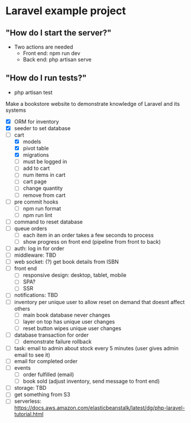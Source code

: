 # Laravel example project

## "How do I start the server?"
- Two actions are needed
  - Front end: npm run dev
  - Back end: php artisan serve

## "How do I run tests?"
- php artisan test

Make a bookstore website to demonstrate knowledge of Laravel and its systems

- [x] ORM for inventory
- [x] seeder to set database
- [ ] cart
  - [x] models
  - [x] pivot table
  - [x] migrations
  - [ ] must be logged in
  - [ ] add to cart
  - [ ] num items in cart
  - [ ] cart page
  - [ ] change quantity
  - [ ] remove from cart
- [ ] pre commit hooks
  - [ ] npm run format
  - [ ] npm run lint
- [ ] command to reset database
- [ ] queue orders
  - [ ] each item in an order takes a few seconds to process
  - [ ] show progress on front end (pipeline from front to back)
- [ ] auth: log in for order
- [ ] middleware: TBD
- [ ] web socket: (?) get book details from ISBN
- [ ] front end
  - [ ] responsive design: desktop, tablet, mobile
  - [ ] SPA?
  - [ ] SSR
- [ ] notifications: TBD
- [ ] inventory per unique user to allow reset on demand that doesnt affect others
  - [ ] main book database never changes
  - [ ] layer on top has unique user changes
  - [ ] reset button wipes unique user changes
- [ ] database transaction for order
  - [ ] demonstrate failure rollback
- [ ] task: email to admin about stock every 5 minutes (user gives admin email to see it)
- [ ] email for completed order
- [ ] events
  - [ ] order fulfilled (email)
  - [ ] book sold (adjust inventory, send message to front end)
- [ ] storage: TBD
- [ ] get something from S3
- [ ] serverless: https://docs.aws.amazon.com/elasticbeanstalk/latest/dg/php-laravel-tutorial.html
